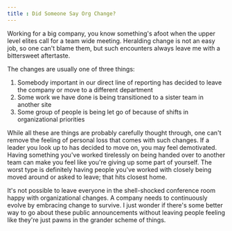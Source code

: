 ```yaml
---
title : Did Someone Say Org Change?
---
```


Working for a big company, you know something's afoot when the upper level elites call for a team wide meeting. Heralding change is not an easy job, so one can't blame them, but such encounters always leave me with a bittersweet aftertaste. 

The changes are usually one of three things:
1. Somebody important in our direct line of reporting has decided to leave the company or move to a different department
2. Some work we have done is being transitioned to a sister team in another site
3. Some group of people is being let go of because of shifts in organizational priorities

While all these are things are probably carefully thought through, one can't remove the feeling of personal loss that comes with such changes. If a leader you look up to has decided to move on, you may feel demotivated. Having something you've worked tirelessly on being handed over to another team can make you feel like you're giving up some part of yourself. The worst type is definitely having people you've worked with closely being moved around or asked to leave; that hits closest home.

It's not possible to leave everyone in the shell-shocked conference room happy with organizational changes. A company needs to continuously evolve by embracing change to survive. I just wonder if there's some better way to go about these public announcements without leaving people feeling like they're just pawns in the grander scheme of things. 
